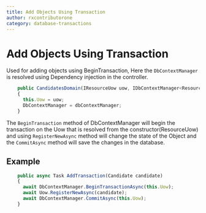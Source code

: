 ```yaml
---
title: Add Objects Using Transaction
author: rxcontributorone
category: database-transactions
---
```


# Add Objects Using Transaction
Used for adding objects using BeginTransaction, Here the `DbContextManager` is resolved using Dependency injection in the controller.  

```js
    public CandidatesDomain(IResourceUow uow, IDbContextManager<ResourceContext> dbContextManager)
    {
      this.Uow = uow;
      DbContextManager = dbContextManager;
    }
```

The `BeginTransaction` method of DbContextManager will begin the transaction on the Uow that is resolved from the constructor(ResourceUow)
and using `RegisterNewAsync` method will change the state of the Object and the `CommitAsync` method will save the changes in the database.

## Example  
```js
    public async Task AddTransaction(Candidate candidate)
    {
      await DbContextManager.BeginTransactionAsync(this.Uow);
      await Uow.RegisterNewAsync(candidate);
      await DbContextManager.CommitAsync(this.Uow);
    }    
```